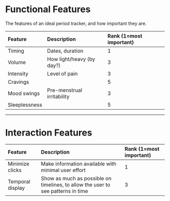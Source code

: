 # Functional Features #

The features of an ideal period tracker, and how important they are.

| **Feature** | **Description** | **Rank** (1=most important) |
|:------------|:----------------|:----------------------------|
| Timing | Dates, duration | 1 |
| Volume | How light/heavy (by day?) | 3 |
| Intensity | Level of pain | 3 |
| Cravings |  | 5 |
| Mood swings | Pre-menstrual irritability | 3 |
| Sleeplessness |  | 5|


---


# Interaction Features #

| **Feature** | **Description** | **Rank** (1=most important) |
|:------------|:----------------|:----------------------------|
| Minimize clicks | Make information available with minimal user effort | 1 |
| Temporal display | Show as much as possible on timelines, to allow the user to see patterns in time | 3 |